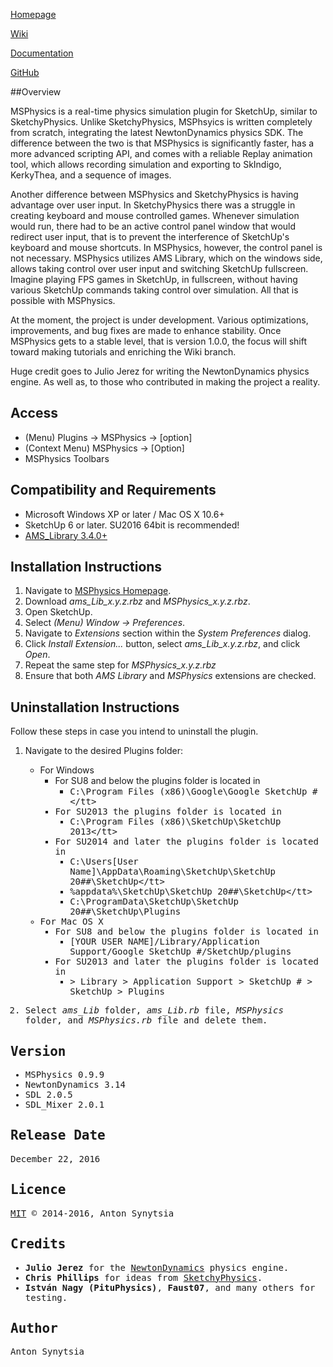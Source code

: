 [Homepage](http://sketchucation.com/forums/viewtopic.php?f=323&t=56852)

[Wiki](https://github.com/AntonSynytsia/MSPhysics/wiki)

[Documentation](http://www.rubydoc.info/github/AntonSynytsia/MSPhysics/index)

[GitHub](https://github.com/AntonSynytsia/MSPhysics)


##Overview

MSPhysics is a real-time physics simulation plugin for SketchUp, similar to
SketchyPhysics. Unlike SketchyPhysics, MSPhsyics is written completely from
scratch, integrating the latest NewtonDynamics physics SDK. The difference
between the two is that MSPhysics is significantly faster, has a more advanced
scripting API, and comes with a reliable Replay animation tool, which allows
recording simulation and exporting to SkIndigo, KerkyThea, and a sequence of
images.

Another difference between MSPhysics and SketchyPhysics is having advantage over
user input. In SketchyPhysics there was a struggle in creating keyboard and
mouse controlled games. Whenever simulation would run, there had to be an active
control panel window that would redirect user input, that is to prevent the
interference of SketchUp's keyboard and mouse shortcuts. In MSPhysics, however,
the control panel is not necessary. MSPhysics utilizes AMS Library, which on the
windows side, allows taking control over user input and switching SketchUp
fullscreen. Imagine playing FPS games in SketchUp, in fullscreen, without having
various SketchUp commands taking control over simulation. All that is possible
with MSPhysics.

At the moment, the project is under development. Various optimizations,
improvements, and bug fixes are made to enhance stability. Once MSPhysics gets
to a stable level, that is version 1.0.0, the focus will shift toward making
tutorials and enriching the Wiki branch.

Huge credit goes to Julio Jerez for writing the NewtonDynamics physics engine.
As well as, to those who contributed in making the project a reality.


## Access

* (Menu) Plugins → MSPhysics → [option]
* (Context Menu) MSPhysics → [Option]
* MSPhysics Toolbars


## Compatibility and Requirements

* Microsoft Windows XP or later / Mac OS X 10.6+
* SketchUp 6 or later. SU2016 64bit is recommended!
* [AMS_Library 3.4.0+](http://sketchucation.com/forums/viewtopic.php?f=323&t=55067#p499835)


## Installation Instructions

1. Navigate to [MSPhysics Homepage](http://sketchucation.com/forums/viewtopic.php?f=323&t=56852).
2. Download <i>ams_Lib_x.y.z.rbz</i> and <i>MSPhysics_x.y.z.rbz</i>.
3. Open SketchUp.
4. Select <i>(Menu) Window → Preferences</i>.
5. Navigate to <i>Extensions</i> section within the <i>System Preferences</i> dialog.
6. Click <i>Install Extension...</i> button, select <i>ams_Lib_x.y.z.rbz</i>, and click <i>Open</i>.
7. Repeat the same step for <i>MSPhysics_x.y.z.rbz</i>
8. Ensure that both <i>AMS Library</i> and <i>MSPhysics</i> extensions are checked.


## Uninstallation Instructions

Follow these steps in case you intend to uninstall the plugin.

1. Navigate to the desired Plugins folder:
    * For Windows
        - For SU8 and below the plugins folder is located in
            - <tt>C:\Program Files (x86)\Google\Google SketchUp #\</tt>
        - For SU2013 the plugins folder is located in
            - <tt>C:\Program Files (x86)\SketchUp\SketchUp 2013\</tt>
        - For SU2014 and later the plugins folder is located in
            - <tt>C:\Users\[User Name]\AppData\Roaming\SketchUp\SketchUp 20##\SketchUp\</tt>
            - %appdata%\SketchUp\SketchUp 20##\SketchUp\</tt>
            - <tt>C:\ProgramData\SketchUp\SketchUp 20##\SketchUp\Plugins</tt>
    * For Mac OS X
        - For SU8 and below the plugins folder is located in
            - <tt>[YOUR USER NAME]/Library/Application Support/Google SketchUp #/SketchUp/plugins</tt>
        - For SU2013 and later the plugins folder is located in
            - <tt>> Library > Application Support > SketchUp # > SketchUp > Plugins</tt>

2. Select <i>ams_Lib</i> folder, <i>ams_Lib.rb</i> file, <i>MSPhysics</i> folder, and <i>MSPhysics.rb</i> file and delete them.


## Version

* MSPhysics 0.9.9
* NewtonDynamics 3.14
* SDL 2.0.5
* SDL_Mixer 2.0.1


## Release Date

December 22, 2016


## Licence

[MIT](http://opensource.org/licenses/MIT) © 2014-2016, Anton Synytsia


## Credits

* **Julio Jerez** for the [NewtonDynamics](http://newtondynamics.com/forum/index.php) physics engine.
* **Chris Phillips** for ideas from [SketchyPhysics](https://code.google.com/p/sketchyphysics/).
* **István Nagy (PituPhysics)**, **Faust07**, and many others for testing.

## Author

Anton Synytsia

